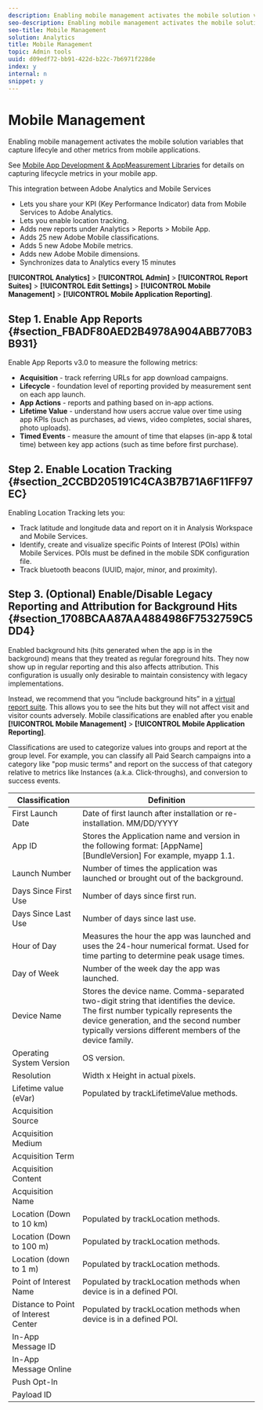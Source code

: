 ```yaml
---
description: Enabling mobile management activates the mobile solution variables that capture lifecyle and other metrics from mobile applications.
seo-description: Enabling mobile management activates the mobile solution variables that capture lifecyle and other metrics from mobile applications.
seo-title: Mobile Management
solution: Analytics
title: Mobile Management
topic: Admin tools
uuid: d09edf72-bb91-422d-b22c-7b6971f228de
index: y
internal: n
snippet: y
---
```


# Mobile Management

Enabling mobile management activates the mobile solution variables that capture lifecyle and other metrics from mobile applications.

See [Mobile App Development & AppMeasurement Libraries](../../admin/data-collection/developer.md#concept_0151FC2D93434EE6BB3300D7F1A33E4A) for details on capturing lifecycle metrics in your mobile app.

This integration between Adobe Analytics and Mobile Services

* Lets you share your KPI (Key Performance Indicator) data from Mobile Services to Adobe Analytics. 
* Lets you enable location tracking. 
* Adds new reports under Analytics > Reports > Mobile App. 
* Adds 25 new Adobe Mobile classifications. 
* Adds 5 new Adobe Mobile metrics. 
* Adds new Adobe Mobile dimensions. 
* Synchronizes data to Analytics every 15 minutes

**[!UICONTROL Analytics]** > **[!UICONTROL Admin]** > **[!UICONTROL Report Suites]** > **[!UICONTROL Edit Settings]** > **[!UICONTROL Mobile Management]** > **[!UICONTROL Mobile Application Reporting]**.

## Step 1. Enable App Reports {#section_FBADF80AED2B4978A904ABB770B3B931}

Enable App Reports v3.0 to measure the following metrics:

* **Acquisition** - track referring URLs for app download campaigns. 
* **Lifecycle** - foundation level of reporting provided by measurement sent on each app launch. 
* **App Actions** - reports and pathing based on in-app actions. 
* **Lifetime Value** - understand how users accrue value over time using app KPIs (such as purchases, ad views, video completes, social shares, photo uploads). 
* **Timed Events** - measure the amount of time that elapses (in-app & total time) between key app actions (such as time before first purchase).

## Step 2. Enable Location Tracking {#section_2CCBD205191C4CA3B7B71A6F11FF97EC}

Enabling Location Tracking lets you:

* Track latitude and longitude data and report on it in Analysis Workspace and Mobile Services. 
* Identify, create and visualize specific Points of Interest (POIs) within Mobile Services. POIs must be defined in the mobile SDK configuration file. 
* Track bluetooth beacons (UUID, major, minor, and proximity).

## Step 3. (Optional) Enable/Disable Legacy Reporting and Attribution for Background Hits {#section_1708BCAA87AA4884986F7532759C5DD4}

Enabled background hits (hits generated when the app is in the background) means that they treated as regular foreground hits. They now show up in regular reporting and this also affects attribution. This configuration is usually only desirable to maintain consistency with legacy implementations.

Instead, we recommend that you “include background hits” in a [virtual report suite](virtual-report-suites.md#concept_FAD66217A68146B892AB76580DA62616). This allows you to see the hits but they will not affect visit and visitor counts adversely. 
Mobile classifications are enabled after you enable **[!UICONTROL Mobile Management]** > **[!UICONTROL Mobile Application Reporting]**.

Classifications are used to categorize values into groups and report at the group level. For example, you can classify all Paid Search campaigns into a category like "pop music terms" and report on the success of that category relative to metrics like Instances (a.k.a. Click-throughs), and conversion to success events. 

| Classification | Definition |
|--- |--- |
|First Launch Date|Date of first launch after installation or re-installation.   MM/DD/YYYY|
|App ID|Stores the Application name and version in the following format:   [AppName] [BundleVersion]  For example, myapp 1.1.|
|Launch Number|Number of times the application was launched or brought out of the background.|
|Days Since First Use|Number of days since first run.|
|Days Since Last Use|Number of days since last use.|
|Hour of Day|Measures the hour the app was launched and uses the 24-hour numerical format. Used for time parting to determine peak usage times.|
|Day of Week|Number of the week day the app was launched.|
|Device Name|Stores the device name.  Comma-separated two-digit string that identifies the device. The first number typically represents the device generation, and the second number typically versions different members of the device family.|
|Operating System Version|OS version.|
|Resolution|Width x Height in actual pixels.|
|Lifetime value (eVar)|Populated by  trackLifetimeValue methods.|
|Acquisition Source||
|Acquisition Medium||
|Acquisition Term||
|Acquisition Content||
|Acquisition Name||
|Location (Down to 10 km)|Populated by  trackLocation methods.|
|Location (Down to 100 m)|Populated by  trackLocation methods.|
|Location (down to 1 m)|Populated by  trackLocation methods.|
|Point of Interest Name|Populated by  trackLocation methods when device is in a defined POI.|
|Distance to Point of Interest Center|Populated by  trackLocation methods when device is in a defined POI.|
|In-App Message ID||
|In-App Message Online||
|Push Opt-In||
|Payload ID||

